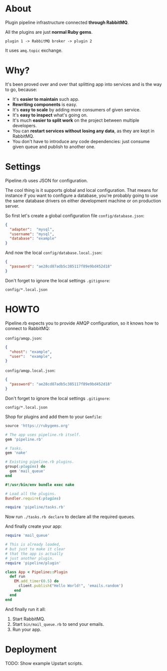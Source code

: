 # About

Plugin pipeline infrastructure connected **through RabbitMQ**.

All the plugins are just **normal Ruby gems**.

```
plugin 1 -> RabbitMQ broker -> plugin 2
```

It uses `amq.topic` exchange.

# Why?

It's been proved over and over that splitting app into services and is the way to go, because:

* It's **easier to maintain** such app.
* **Rewriting components** is easy.
* It's **easy to scale** by adding more consumers of given service.
* It's **easy to inspect** what's going on.
* It's much **easier to split work** on the project between multiple developers.
* You can **restart services without losing any data**, as they are kept in RabbitMQ.
* You don't have to introduce any code dependencies: just consume given queue and publish to another one.

# Settings

Pipeline.rb uses JSON for configuration.

The cool thing is it supports global and local configuration. That means for instance if you want to configure a database, you're probably going to use the same database drivers on either development machine or on production server.

So first let's create a global configuration file `config/database.json`:

```json
{
  "adapter":  "mysql",
  "username": "mysql",
  "database": "example"
}
```

And now the local `config/database.local.json`:

```json
{
  "password": "ae28cd87adb5c385117f89e9bd452d18"
}
```

Don't forget to ignore the local settings `.gitignore`:

```
config/*.local.json
```

# HOWTO

Pipeline.rb expects you to provide AMQP configuration, so it knows how to connect to RabbitMQ:

`config/amqp.json`:

```json
{
  "vhost": "example",
  "user":  "example",
}
```

`config/amqp.local.json`:

```json
{
  "password": "ae28cd87adb5c385117f89e9bd452d18"
}
```

Don't forget to ignore the local settings `.gitignore`:

```
config/*.local.json
```

Shop for plugins and add them to your `Gemfile`:

```ruby
source 'https://rubygems.org'

# The app uses pipeline.rb itself.
gem 'pipeline.rb'

# Tasks.
gem 'nake'

# Existing pipeline.rb plugins.
group(:plugins) do
  gem 'mail_queue'
end
```

```ruby
#!/usr/bin/env bundle exec nake

# Load all the plugins.
Bundler.require(:plugins)

require 'pipeline/tasks.rb'
```

Now run `./tasks.rb declare` to declare all the required queues.

And finally create your app:

```ruby
require 'mail_queue'

# This is already loaded,
# but just to make it clear
# that the app is actually
# just another plugin.
require 'pipeline/plugin'

class App < Pipeline::Plugin
  def run
    EM.add_timer(0.5) do
      client.publish("Hello World!", 'emails.random')
    end
  end
end
```

And finally run it all:

1. Start RabbitMQ.
2. Start `bin/mail_queue.rb` to send your emails.
3. Run your app.

# Deployment

TODO: Show example Upstart scripts.
